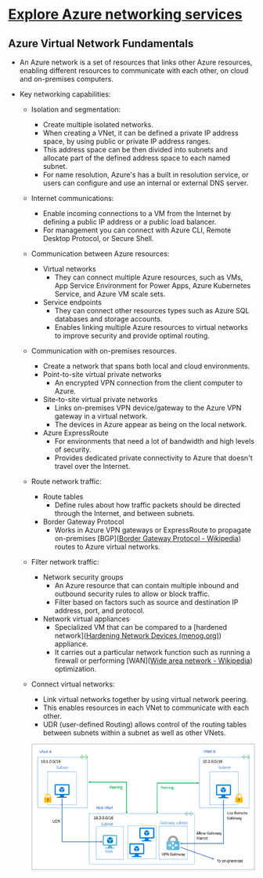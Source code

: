 # [Explore Azure networking services](https://docs.microsoft.com/en-us/learn/modules/azure-networking-fundamentals/)

## Azure Virtual Network Fundamentals

- An Azure network is a set of resources that links other Azure resources, enabling different resources to communicate with each other, on cloud and on-premises computers.

- Key networking capabilities:

  - Isolation and segmentation:

    - Create multiple isolated networks.
    - When creating a VNet, it can be defined a private IP address space, by using public or private IP address ranges.
    - This address space can be then divided into subnets and allocate part of the defined address space to each named subnet.
    - For name resolution, Azure's has a built in resolution service, or users can configure and use an internal or external DNS server.

  - Internet communications:

    - Enable incoming connections to a VM from the Internet by defining a public IP address or a public load balancer.
    - For management you can connect with Azure CLI, Remote Desktop Protocol, or Secure Shell.

  - Communication between Azure resources:

    - Virtual networks
      - They can connect multiple Azure resources, such as VMs, App Service Environment for Power Apps, Azure Kubernetes Service, and Azure VM scale sets.
    - Service endpoints
      - They can connect other resources types such as Azure SQL databases and storage accounts.
      - Enables linking multiple Azure resources to virtual networks to improve security and provide optimal routing.

  - Communication with on-premises resources.

    - Create a network that spans both local and cloud environments.
    - Point-to-site virtual private networks
      - An encrypted VPN connection from the client computer to Azure.
    - Site-to-site virtual private networks
      - Links on-premises VPN device/gateway to the Azure VPN gateway in a virtual network.
      - The devices in Azure appear as being on the local network.
    - Azure ExpressRoute
      - For environments that need a lot of bandwidth and high levels of security.
      - Provides dedicated private connectivity to Azure that doesn't travel over the Internet.

  - Route network traffic:

    - Route tables
      - Define rules about how traffic packets should be directed through the Internet, and between subnets.
    - Border Gateway Protocol
      - Works in Azure VPN gateways or ExpressRoute to propagate on-premises [BGP]([Border Gateway Protocol - Wikipedia](https://en.wikipedia.org/wiki/Border_Gateway_Protocol)) routes to Azure virtual networks.

  - Filter network traffic:

    - Network security groups
      - An Azure resource that can contain multiple inbound and outbound security rules to allow or block traffic.
      - Filter based on factors such as source and destination IP address, port, and protocol.
    - Network virtual appliances
      - Specialized VM that can be compared to a [hardened network]([Hardening Network Devices (menog.org)](https://www.menog.org/presentations/menog-11/49-Hardening_Network_Devices-tutorial-V1.5-WOV.pdf)) appliance.
      - It carries out a particular network function such as running a firewall or performing [WAN]([Wide area network - Wikipedia](https://en.wikipedia.org/wiki/Wide_area_network)) optimization.

  - Connect virtual networks:

    - Link virtual networks together by using virtual network peering.
    - This enables resources in each VNet to communicate with each other.
    - UDR (user-defined Routing) allows control of the routing tables between subnets within a subnet as well as other VNets.

    ![local-or-remote-gateway-in-peered-virual-network](../../../_assets/local-or-remote-gateway-in-peered-virual-network.png)
